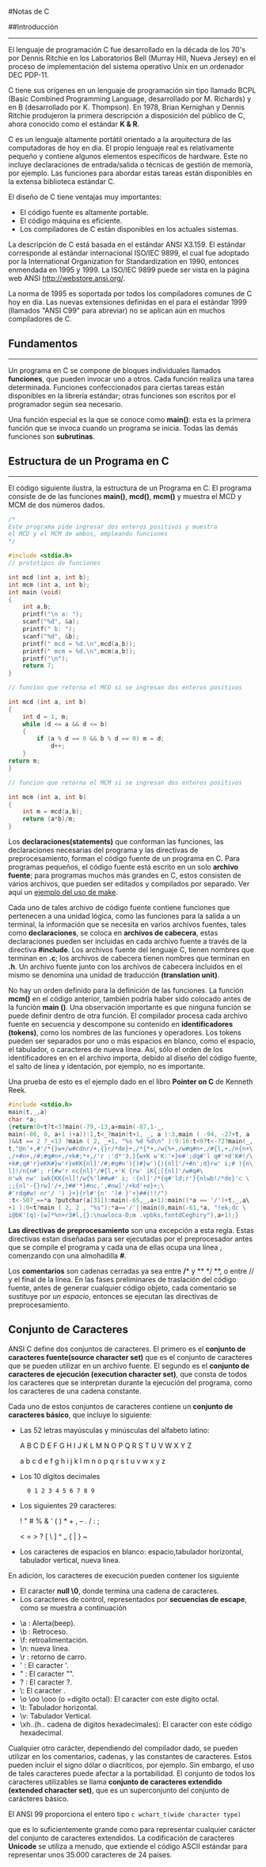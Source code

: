 #Notas de C


##Introducción

- - -

El lenguaje de programación C fue desarrollado en la década de los 70's por Dennis Ritchie en los Laboratorios Bell (Murray Hill, Nueva Jersey) en el proceso de implementación del sistema operativo Unix en un ordenador DEC PDP-11.

C tiene sus orígenes en un lenguaje de programación sin tipo llamado BCPL (Basic Combined Programming Language, desarrollado por M. Richards) y en B (desarrollado por K. Thompson). En 1978, Brian Kernighan y Dennis Ritchie produjeron la primera descripción a disposición del público de C, ahora conocido como el estándar **K & R**.

C es un lenguaje altamente portátil orientado a la arquitectura de las computadoras de hoy en día. El propio lenguaje real es relativamente pequeño y contiene algunos elementos específicos de hardware. Este no incluye declaraciones de entrada/salida o técnicas de gestión de memoria, por ejemplo. Las funciones para abordar estas tareas están disponibles en la extensa biblioteca estándar C.

El diseño de C tiene ventajas muy importantes:

* El código fuente es altamente portable.
* El código máquina es eficiente.
* Los compiladores de C están disponibles en los actuales sistemas.

La descripción de C está basada en el estándar ANSI X3.159. El estándar corresponde al estándar internacional ISO/IEC 9899, el cual fue adoptado por la International Organization  for Standardization en 1990, entonces enmendada en 1995 y 1999. La ISO/IEC 9899 puede ser vista en la página web ANSI http://webstore.ansi.org/.


La norma de 1995 es soportada por  todos los compiladores comunes de C hoy en día. Las nuevas extensiones definidas en el para el estándar  1999 (llamados "ANSI C99" para abreviar) no se aplican aún en muchos compiladores de C.

## Fundamentos

- - -

Un programa en C se compone de bloques  individuales llamados **funciones**, que pueden invocar uno a  otros. Cada función realiza una tarea determinada. Funciones confeccionados para ciertas tareas  están disponibles en la librería estándar; otras funciones son escritos por el programador según sea necesario.

Una función especial es  la que se conoce como **main()**: esta es la primera función que se invoca cuando un programa se inicia. Todas las demás funciones son **subrutinas**.

## Estructura de un Programa en C

- - -

El código siguiente ilustra, la estructura de un Programa en C. El programa consiste de de las funciones **main()**, **mcd()**, **mcm()** y muestra el MCD y MCM de dos números dados.


```c
/*
Este programa pide ingresar dos enteros positivos y muestra
el MCD y el MCM de ambos, empleando funciones 
*/

#include <stdio.h>
// prototipos de funciones

int mcd (int a, int b);
int mcm (int a, int b);
int main (void)
{
	int a,b;
	printf("\n a: ");
	scanf("%d", &a);
	printf(" b: ");
	scanf("%d", &b);
	printf(" mcd = %d.\n",mcd(a,b));
	printf(" mcm = %d.\n",mcm(a,b));
	printf("\n");
	return 7;
}

// funcion que retorna el MCD si se ingresan dos enteros positivos

int mcd (int a, int b)
{
	int d = 1, m;
	while (d <= a && d <= b)
	{
		if (a % d == 0 && b % d == 0) m = d;
			d++;
	}
return m;
}

// funcion que retorna el MCM si se ingresan dos enteros positivos

int mcm (int a, int b)
{
	int m = mcd(a,b);
	return (a*b)/m;
}
```

Los **declaraciones(statements)** que conforman las funciones, las declaraciones necesarias del programa  y las directivas de preprocesamiento, forman el código fuente de un programa en C. Para programas pequeños, el código fuente está escrito en un solo **archivo fuente**; para programas muchos más grandes en  C, estos  consisten de  varios archivos, que pueden ser editados y compilados por separado. Ver aquí un [ejemplo del uso de make](http://iie.fing.edu.uy/~vagonbar/gcc-make/make.htm).

Cada uno de tales archivo de código fuente contiene funciones que pertenecen a una unidad lógica, como las funciones para la salida a un terminal, la información que se necesita en varios archivos fuentes, tales como **declaraciones**, se coloca en  **archivos de cabecera**, estas declaraciones pueden ser incluidas en cada archivo fuente a través de la directiva **#include**. 
Los archivos fuente del lenguaje C, tienen nombres que terminan en **.c**; los archivos de cabecera tienen nombres que terminan en **.h**. Un archivo fuente junto con los archivos de cabecera incluidos en el mismo se denomina una unidad de traducción **(translation unit)**.

No hay un orden definido para la definición de  las funciones. La función **mcm()** en el código anterior,  también podría haber sido colocado antes de la función **main ()**. Una observación importante es que ninguna  función  se puede definir dentro de otra función.
El compilador procesa cada archivo fuente en secuencia y  descompone su contenido en **identificadores (tokens)**, como los nombres de las  funciones y operadores. Los tokens pueden ser separados por uno o más espacios en blanco, como el espacio, el  tabulador, o caracteres de nueva línea. Así, sólo el orden de los identificadores en en el archivo importa, debido al  diseño del código fuente, el salto de línea y identación, por ejemplo, no es importante. 

Una prueba de esto es el ejemplo dado en el libro **Pointer on C**  de Kenneth Reek.

```c
#include <stdio.h>
main(t,_,a)
char *a;
{return!0<t?t<3?main(-79,-13,a+main(-87,1-_,
main(-86, 0, a+1 )+a)):1,t<_?main(t+1, _, a ):3,main ( -94, -27+t, a
)&&t == 2 ?_<13 ?main ( 2, _+1, "%s %d %d\n" ):9:16:t<0?t<-72?main(_,
t,"@n'+,#'/*{}w+/w#cdnr/+,{}r/*de}+,/*{*+,/w{%+,/w#q#n+,/#{l,+,/n{n+\
,/+#n+,/#;#q#n+,/+k#;*+,/'r :'d*'3,}{w+K w'K:'+}e#';dq#'l q#'+d'K#!/\
+k#;q#'r}eKK#}w'r}eKK{nl]'/#;#q#n'){)#}w'){){nl]'/+#n';d}rw' i;# ){n\
l]!/n{n#'; r{#w'r nc{nl]'/#{l,+'K {rw' iK{;[{nl]'/w#q#\
n'wk nw' iwk{KK{nl]!/w{%'l##w#' i; :{nl]'/*{q#'ld;r'}{nlwb!/*de}'c \
;;{nl'-{}rw]'/+,}##'*}#nc,',#nw]'/+kd'+e}+;\
#'rdq#w! nr'/ ') }+}{rl#'{n' ')# }'+}##(!!/")
:t<-50?_==*a ?putchar(a[31]):main(-65,_,a+1):main((*a == '/')+t,_,a\
+1 ):0<t?main ( 2, 2 , "%s"):*a=='/'||main(0,main(-61,*a, "!ek;dc \
i@bK'(q)-[w]*%n+r3#l,{}:\nuwloca-O;m .vpbks,fxntdCeghiry"),a+1);} 
```


**Las directivas de preprocesamiento** son una excepción a esta regla. Estas directivas estan diseñadas para ser ejecutadas por el preprocesador antes que  se compile el programa  y cada una de ellas  ocupa una línea , comenzando con una almohadilla **#**.

Los **comentarios** son  cadenas cerradas ya sea entre  **/*** y ** */ **,  o entre // y el final de la línea. En las fases preliminares de traslación del código fuente, antes de generar cualquier código objeto, cada comentario se sustituye por *un espacio*, entonces se ejecutan las directivas de preprocesamiento.

## Conjunto de Caracteres

ANSI C define dos conjuntos de caracteres. El primero es el **conjunto de caracteres fuente(source  character set)** que es el conjunto de caracteres que se pueden utilizar en un archivo fuente. El segundo es el **conjunto de caracteres de ejecución (execution character set)**, que consta de todos los caracteres que se interpretan durante la ejecución del programa, como los caracteres  de una cadena constante.

Cada uno de estos conjuntos de caracteres contiene un **conjunto de caracteres básico**, que incluye lo siguiente:
- Las 52 letras mayúsculas y minúsculas del alfabeto latino:

	 A B C D E F G H I J K L M N O P Q R S T U V W X Y Z
 
	a b c d e f g h i j k l m n o p q r s t u v w x y z

- Los 10 dígitos decimales

		0 1 2 3 4 5 6 7 8 9

- Los siguientes 29 caracteres:

	! " # % & ' ( ) * + , – . / : ;

	< = > ? [ \ ] ^ _ { | } ~

- Los  caracteres de espacios en blanco: espacio,tabulador horizontal, tabulador vertical, nueva linea.

En adición,  los caracteres de execución  pueden contener los siguiente
- El caracter **null \0**, donde termina una cadena de caracteres.
- Los caracteres de control, representados por **secuencias de escape**, como se muestra a continuación

 * \a : Alerta(beep).
 * \b : Retroceso.
 * \f: retroalimentación.
 * \n: nueva línea.
 * \r : retorno de carro.
 * \' : El caracter '.
 * \" : El caracter "".
 * \? : El caracter ?.
 * \\:  El caracter \.
 * \o \oo \ooo (o =digito octal): El caracter con este digito octal.
 * \t: Tabulador horizontal.
 * \v: Tabulador Vertical.
 * \xh..(h.. cadena de digitos hexadecimales): El caracter con este código hexadecimal.

Cualquier otro carácter, dependiendo del compilador dado, se pueden utilizar en los comentarios, cadenas, y las constantes de caracteres. Estos pueden incluir el signo dólar o diacríticos, por ejemplo. Sin embargo, el uso de tales caracteres puede afectar a la portabilidad. 
El conjunto de todos los caracteres utilizables se llama **conjunto de caracteres extendido (extended  character set)**, que  es un superconjunto del conjunto de carácteres básico.

El ANSI 99 proporciona el entero tipo 
 ```c wchart_t(wide character type)```

que es lo suficientemente grande como para representar cualquier carácter del conjunto de caracteres extendidos. La codificación de caracteres **Unicode** se utiliza a menudo, que  extiende el código ASCII estándar para representar unos 35.000 caracteres de 24 países.

